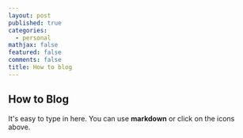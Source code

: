 ```yaml
---
layout: post
published: true
categories:
  - personal
mathjax: false
featured: false
comments: false
title: How to blog
---
```

## How to Blog

It's easy to type in here. You can use **markdown** or click on the icons above.
